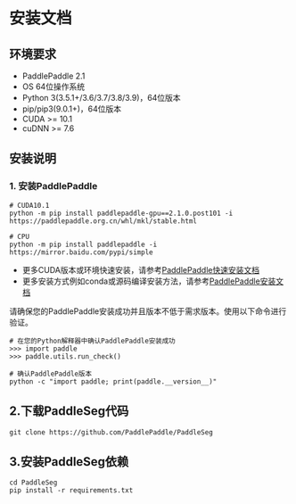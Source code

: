 # 安装文档



## 环境要求

- PaddlePaddle 2.1
- OS 64位操作系统
- Python 3(3.5.1+/3.6/3.7/3.8/3.9)，64位版本
- pip/pip3(9.0.1+)，64位版本
- CUDA >= 10.1
- cuDNN >= 7.6

## 安装说明

### 1. 安装PaddlePaddle

```
# CUDA10.1
python -m pip install paddlepaddle-gpu==2.1.0.post101 -i https://paddlepaddle.org.cn/whl/mkl/stable.html

# CPU
python -m pip install paddlepaddle -i https://mirror.baidu.com/pypi/simple
```
- 更多CUDA版本或环境快速安装，请参考[PaddlePaddle快速安装文档](https://www.paddlepaddle.org.cn/install/quick)
- 更多安装方式例如conda或源码编译安装方法，请参考[PaddlePaddle安装文档](https://www.paddlepaddle.org.cn/documentation/docs/zh/install/index_cn.html)

请确保您的PaddlePaddle安装成功并且版本不低于需求版本。使用以下命令进行验证。

```
# 在您的Python解释器中确认PaddlePaddle安装成功
>>> import paddle
>>> paddle.utils.run_check()

# 确认PaddlePaddle版本
python -c "import paddle; print(paddle.__version__)"
```



## 2.下载PaddleSeg代码
```
git clone https://github.com/PaddlePaddle/PaddleSeg
```
## 3.安装PaddleSeg依赖
```
cd PaddleSeg
pip install -r requirements.txt
```
